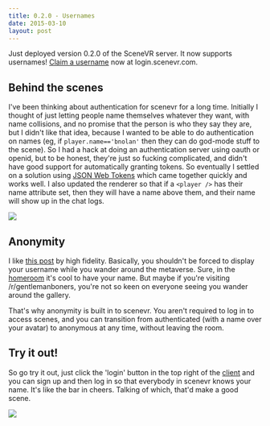 ```yaml
---
title: 0.2.0 - Usernames
date: 2015-03-10
layout: post
---
```


Just deployed version 0.2.0 of the SceneVR server. It now supports usernames! [Claim a username](//login.scenevr.com/users/sign_up) now at login.scenevr.com.

## Behind the scenes

I've been thinking about authentication for scenevr for a long time. Initially I thought of just letting people name themselves whatever they want, with name collisions, and no promise that the person is who they say they are, but I didn't like that idea, because I wanted to be able to do authentication on names (eg, if `player.name=='bnolan'` then they can do god-mode stuff to the scene). So I had a hack at doing an authentication server using oauth or openid, but to be honest, they're just so fucking complicated, and didn't have good support for automatically granting tokens. So eventually I settled on a solution using [JSON Web Tokens](http://jwt.io/) which came together quickly and works well. I also updated the renderer so that if a `<player />` has their name attribute set, then they will have a name above them, and their name will show up in the chat logs.

<img src="/images/blog/usernames.png" class="screenshot" />

## Anonymity

I like [this post](https://highfidelity.com/blog/2014/03/identity-in-the-metaverse/) by high fidelity. Basically, you shouldn't be forced to display your username while you wander around the metaverse. Sure, in the [homeroom](//client.scenevr.com/) it's cool to have your name. But maybe if you're visiting /r/gentlemanboners, you're not so keen on everyone seeing you wander around the gallery.

That's why anonymity is built in to scenevr. You aren't required to log in to access scenes, and you can transition from authenticated (with a name over your avatar) to anonymous at any time, without leaving the room.

## Try it out!

So go try it out, just click the 'login' button in the top right of the [client](//client.scenevr.com) and you can sign up and then log in so that everybody in scenevr knows your name. It's like the bar in cheers. Talking of which, that'd make a good scene.

<img src="/images/blog/cheersbar.jpg" class="screenshot" />